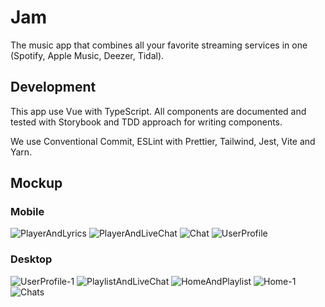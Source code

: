 # Jam

The music app that combines all your favorite streaming services in one (Spotify, Apple Music, Deezer, Tidal).

## Development

This app use Vue with TypeScript. All components are documented and tested with Storybook and TDD approach for writing components.

We use Conventional Commit, ESLint with Prettier, Tailwind, Jest, Vite and Yarn.

## Mockup

### Mobile
![PlayerAndLyrics](https://user-images.githubusercontent.com/11852620/223441562-51a44c97-884a-4673-be49-1e11a23a54eb.jpg)
![PlayerAndLiveChat](https://user-images.githubusercontent.com/11852620/223441571-633f1c8e-92c1-4ad6-8b62-0990c6144dc6.jpg)
![Chat](https://user-images.githubusercontent.com/11852620/223441592-72b9abe4-4f60-47e5-a2f2-59646dde2a4c.jpg)
![UserProfile](https://user-images.githubusercontent.com/11852620/223441511-84216995-f4dd-4f78-9fd4-ae80acc6cd0e.jpg)

### Desktop
![UserProfile-1](https://user-images.githubusercontent.com/11852620/223441599-3c7bf64f-4046-49dd-918d-52420c229828.jpg)
![PlaylistAndLiveChat](https://user-images.githubusercontent.com/11852620/223441609-aff40c19-f3f7-421d-b375-bacfb6c1ed44.jpg)
![HomeAndPlaylist](https://user-images.githubusercontent.com/11852620/223441616-0cb1381b-3168-4ad0-addb-2a2b12e753fe.jpg)
![Home-1](https://user-images.githubusercontent.com/11852620/223441637-43e98b72-cc61-4e70-b403-e210e51454dd.jpg)
![Chats](https://user-images.githubusercontent.com/11852620/223441653-7789416d-cd1b-4be2-907b-f80c9041eb83.jpg)
